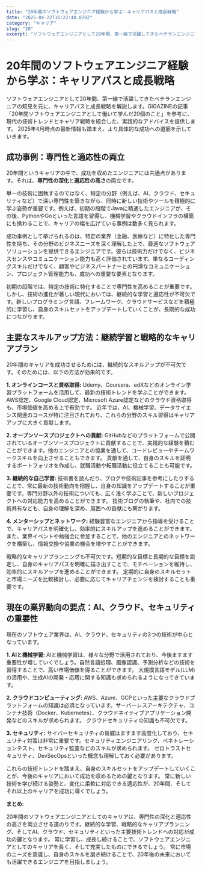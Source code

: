 ```yaml
---
title: "20年間のソフトウェアエンジニア経験から学ぶ：キャリアパスと成長戦略"
date: "2025-04-22T16:22:40.070Z"
category: "キャリア"
slug: "20"
excerpt: "ソフトウェアエンジニアとして20年間、第一線で活躍してきたベテランエンジニアの知見を元に、キャリアパスと成長戦略を解説します。GIGAZINEの記事「20年間ソフトウェアエンジニアとして働いて学んだ20個のこと」を参考に、現代の技術トレンドとキャリア戦略を統合した、実践的なアドバイスを提供します。"
---
```


# 20年間のソフトウェアエンジニア経験から学ぶ：キャリアパスと成長戦略

ソフトウェアエンジニアとして20年間、第一線で活躍してきたベテランエンジニアの知見を元に、キャリアパスと成長戦略を解説します。GIGAZINEの記事「20年間ソフトウェアエンジニアとして働いて学んだ20個のこと」を参考に、現代の技術トレンドとキャリア戦略を統合した、実践的なアドバイスを提供します。  2025年4月時点の最新情報も踏まえ、より具体的な成功への道筋を示していきます。


## 成功事例：専門性と適応性の両立

20年間というキャリアの中で、成功を収めたエンジニアには共通点があります。それは、**専門性の深化**と**適応性の高さ**の両立です。

単一の技術に固執するのではなく、特定の分野（例えば、AI、クラウド、セキュリティなど）で深い専門性を築きながら、同時に新しい技術やツールを積極的に学ぶ姿勢が重要です。例えば、初期の段階でJavaに精通したエンジニアが、その後、PythonやGoといった言語を習得し、機械学習やクラウドインフラの構築にも携わることで、キャリアの幅を広げている事例は数多く見られます。

成功事例として挙げられるのは、特定の業界（金融、医療など）に特化した専門性を持ち、その分野のビジネスニーズを深く理解した上で、最適なソフトウェアソリューションを提供できるエンジニアです。彼らは技術力だけでなく、ビジネスセンスやコミュニケーション能力も高く評価されています。単なるコーディングスキルだけでなく、顧客やビジネスパートナーとの円滑なコミュニケーション、プロジェクト管理能力も、成功への重要な要素となります。


初期の段階では、特定の技術に特化することで専門性を高めることが重要です。しかし、技術の進化が著しい現代においては、継続的な学習と適応性が不可欠です。新しいプログラミング言語、フレームワーク、クラウドサービスなどを積極的に学習し、自身のスキルセットをアップデートしていくことが、長期的な成功につながります。


## 主要なスキルアップ方法：継続学習と戦略的なキャリアプラン

20年間のキャリアを成功させるためには、継続的なスキルアップが不可欠です。そのためには、以下の方法が効果的です。

**1. オンラインコースと資格取得:** Udemy、Coursera、edXなどのオンライン学習プラットフォームを活用して、最新の技術トレンドを学ぶことができます。AWS認定、Google Cloud認定、Microsoft Azure認定などのクラウド資格取得も、市場価値を高める上で有効です。  近年では、AI、機械学習、データサイエンス関連のコースが特に注目されており、これらの分野のスキル習得はキャリアアップに大きく貢献します。


**2. オープンソースプロジェクトへの貢献:** GitHubなどのプラットフォームで公開されているオープンソースプロジェクトに貢献することで、実践的な経験を積むことができます。他のエンジニアとの協業を通して、コードレビューやチームワークスキルを向上させることもできます。  貢献を通して、自身のスキルを証明するポートフォリオを作成し、就職活動や転職活動に役立てることも可能です。


**3. 継続的な自己学習:** 技術書を読んだり、ブログや技術記事を参考にしたりすることで、常に最新の技術動向を把握し、自身の知識をアップデートすることが重要です。専門分野以外の技術についても、広く浅く学ぶことで、新しいプロジェクトへの対応能力を高めることができます。  技術ブログの執筆や、社内での技術共有なども、自身の理解を深め、周囲への貢献にも繋がります。


**4. メンターシップとネットワーク:** 経験豊富なエンジニアから指導を受けることで、キャリアパスを明確化し、効率的にスキルアップを進めることができます。また、業界イベントや勉強会に参加することで、他のエンジニアとのネットワークを構築し、情報交換や協業の機会を増やすことができます。


戦略的なキャリアプランニングも不可欠です。短期的な目標と長期的な目標を設定し、自身のキャリアパスを明確に描き出すことで、モチベーションを維持し、効率的にスキルアップを進めることができます。  定期的に自身のスキルセットと市場ニーズを比較検討し、必要に応じてキャリアチェンジを検討することも重要です。


## 現在の業界動向の要点：AI、クラウド、セキュリティの重要性

現在のソフトウェア業界は、AI、クラウド、セキュリティの3つの技術が中心となっています。

**1. AIと機械学習:**  AIと機械学習は、様々な分野で活用されており、今後ますます重要性が増していくでしょう。自然言語処理、画像認識、予測分析などの技術を習得することで、高い市場価値を得ることができます。  大規模言語モデル(LLM)の活用や、生成AIの開発・応用に関する知識も求められるようになってきています。


**2. クラウドコンピューティング:** AWS、Azure、GCPといった主要なクラウドプラットフォームの知識は必須となっています。サーバーレスアーキテクチャ、コンテナ技術（Docker、Kubernetes）、クラウドネイティブアプリケーション開発などのスキルが求められます。  クラウドセキュリティの知識も不可欠です。


**3. セキュリティ:** サイバーセキュリティの脅威はますます高度化しており、セキュリティ対策は非常に重要です。セキュリティエンジニアリング、ペネトレーションテスト、セキュリティ監査などのスキルが求められます。  ゼロトラストセキュリティ、DevSecOpsといった概念も理解しておく必要があります。


これらの技術トレンドを踏まえ、自身のスキルセットをアップデートしていくことが、今後のキャリアにおいて成功を収めるための鍵となります。  常に新しい技術を学び続ける姿勢と、変化に柔軟に対応できる適応性が、20年間、そしてそれ以上のキャリアを成功に導くでしょう。


**まとめ:**

20年間のソフトウェアエンジニアとしてのキャリアは、専門性の深化と適応性の高さを両立させる道のりです。継続的な学習、戦略的なキャリアプランニング、そしてAI、クラウド、セキュリティといった主要技術トレンドへの対応が成功の鍵となります。  常に学習し、成長し続けることで、ソフトウェアエンジニアとしてのキャリアを長く、そして充実したものにできるでしょう。  常に市場のニーズを意識し、自身のスキルを磨き続けることで、20年後の未来においても活躍できるエンジニアを目指しましょう。
